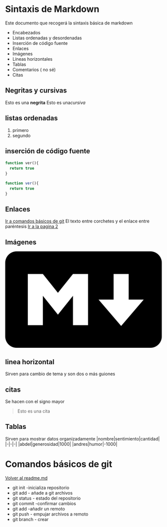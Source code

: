 # Sintaxis de Markdown 
Este documento que recogerá la sintaxis básica de markdown 
- Encabezados
- Listas ordenadas y desordenadas
- Inserción de código fuente 
- Enlaces
- Imágenes 
- Líneas horizontales
- Tablas 
- Comentarios ( no sé)
- Citas
## Negritas y cursivas 
Esto es una **negrita**
Esto es una*cursiva*
## listas ordenadas
1. primero 
2. segundo 
## inserción de código fuente 

````php
function ver(){
  return true
}
````
````js
function ver(){
  return true
}
````
## Enlaces
[Ir a comandos básicos de git](comandosgit.md)
El texto entre corchetes y el enlace entre paréntesis
[Ir a la pagina 2](pag2.md)
## Imágenes
![pantallazo markdown](portada.png)
## linea horizontal 

Sirven para cambio de tema y son dos o más guiones
## citas 
Se hacen con el signo mayor 
> Esto es una cita 
## Tablas 
Sirven para mostrar datos organizadamente 
|nombre|sentimiento|cantidad|
|-|-|-|
|abdel|generosidad|1000|
|andres|humor|-1000|

# Comandos básicos de git 
[Volver al readme.md](readme.md)
- git init -inicializa repositorio
- git add - añade a git archivos 
- git status - estado del repositorio
- git commit -confirmar cambios 
- git add -añadir un remoto
- git push - empujar archivos a remoto
- git branch - crear 